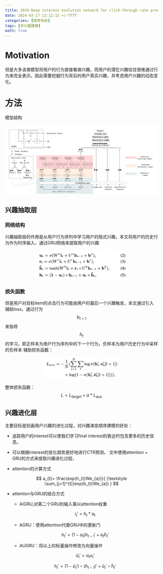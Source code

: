 ```yaml
---
title: 2019-Deep interest evolution network for click-through rate prediction
date: 2024-03-17 12:12:12 +/-TTTT
categories: [推荐系统]
tags: [多兴趣建模]    
math: true
---
```


# Motivation
但是大多该类模型将用户的行为直接看做兴趣，而用户的潜在兴趣往往很难通过行为来完全表示。因此需要挖掘行为背后的用户真实兴趣，并考虑用户兴趣的动态变化。

# 方法

模型结构

<div align=center>
<img src="/assets/img/DIEN.png" alt="alt text" width="700"/>
</div>

## 兴趣抽取层
### 网络结构
兴趣抽取层的作用是从用户行为序列中学习用户的隐式兴趣，本文将用户的历史行为作为时序输入，通过GRU网络来提取用户的兴趣

<div align=center>
<img src="/assets/img/GRU.png" alt="alt text" width="300"/>
</div>

### 损失函数
但是用户对目标item的点击行为可能由用户的最后一个兴趣触发，本文通过引入辅助loss，通过行为 $$b_{t+1}$$ 来指导 $$h_{t}$$ 的学习，即正样本为用户行为序列中的下一个行为，负样本为用户历史行为中采样的负样本
辅助损失函数：

<div align=center>
<img src="/assets/img/DIEN-aux-loss.png" alt="alt text" width="250"/>
</div>

整体损失函数：
$$L = L_{target} + \alpha * L_{aux}$$


## 兴趣进化层
主要目标是刻画用户兴趣的进化过程，对兴趣演变顺序建模的好处：
- 追踪用户的interest可以使我们学习final interest的表达时包含更多的历史信息。
- 可以根据interest的变化趋势更好地进行CTR预测。
文中使用attention + GRU的方式来提取兴趣进化过程，

- attention的计算方式

$$
a_{t}= \frac{exp(h_{t}We_{a})}{ {\textstyle \sum_{j=1}^{t}}exp(h_{t}We_{a}) } 
$$

- attention与GRU的结合方式
  - AIGRU,对第二个GRU的输入乘以attention权重
  
  $$
  i_{t}' = h_{t} * a_{t}
  $$

  - AGRU：使用attention代替GRU中的更新门

  $$
  h_{t}' = (1-a_{t})h_{t-1}'+a_{t}\tilde{h}_{t}' 
  $$

  - AUGRU：将以上的标量操作修改为向量操作
  
  $$
  \tilde{u}_{t}' = a_{t}u_{t}'
  $$

  $$
  h_{t}' = (1-\tilde{u}_{t}')\circ (h_{t-1})' + \tilde{u}_{t}'\circ \tilde{h}_{t}'
  $$

